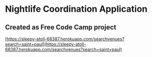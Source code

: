 # Nightlife Coordination Application
## Created as Free Code Camp project
[https://sleepy-atoll-68387.herokuapp.com/searchvenues?search=saint+paul](https://sleepy-atoll-68387.herokuapp.com/searchvenues?search=saint+paul)
